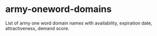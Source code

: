 # army-oneword-domains
List of army one word domain names with availability, expiration date, attractiveness, demand score.
